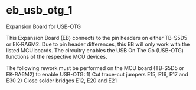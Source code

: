 # eb_usb_otg_1
Expansion Board for USB-OTG

This Expansion Board (EB) connects to the pin headers on either TB-S5D5 or EK-RA6M2.  Due to pin header differences, this EB will only work with the listed MCU boards.
The circuitry enables the USB On The Go (USB-OTG) functions of the respective MCU devices.

The following rework must be performed on the MCU board (TB-S5D5 or EK-RA6M2) to enable USB-OTG:
    1) Cut trace-cut jumpers E15, E16, E17 and E30
    2) Close solder bridges E12, E20 and E21
